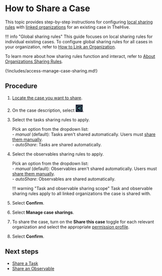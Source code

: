 # How to Share a Case

This topic provides step-by-step instructions for configuring [local sharing rules](../../../administration/organizations/about-organizations-sharing-rules.md#local-sharing-rules) with [linked organizations](../../../administration/organizations/link-an-organization.md) for an existing case in TheHive.

!!! info "Global sharing rules"
    This guide focuses on local sharing rules for individual existing cases. To configure global sharing rules for all cases in your organization, refer to [How to Link an Organization](../../../administration/organizations/link-an-organization.md).

To learn more about how sharing rules function and interact, refer to [About Organizations Sharing Rules](../../../administration/organizations/about-organizations-sharing-rules.md).

{!includes/access-manage-case-sharing.md!}

## Procedure

1. [Locate the case you want to share](../../analyst-corner/cases/search-for-cases/find-a-case.md).

2. On the case description, select ![Sharing button](../../../images/user-guides/analyst-corner/cases/sharing-button.png).

3. Select the tasks sharing rules to apply.

    Pick an option from the dropdown list:  
            - *manual* (default): Tasks aren't shared automatically. Users must [share them manually](../tasks/share-a-task.md).  
            - *autoShare*: Tasks are shared automatically.

4. Select the observables sharing rules to apply.

    Pick an option from the dropdown list:  
            - *manual* (default): Observables aren't shared automatically. Users must [share them manually](../cases/share-an-observable.md).  
            - *autoShare*: Observables are shared automatically.

    !!! warning "Task and observable sharing scope"
        Task and observable sharing rules apply to all linked organizations the case is shared with.

5. Select **Confirm**.

6. Select **Manage case sharings**.

7. To share the case, turn on the **Share this case** toggle for each relevant organization and select the appropriate [permission profile](../../../administration/profiles.md).

8. Select **Confirm**.

## Next steps

* [Share a Task](../tasks/share-a-task.md)
* [Share an Observable](share-an-observable.md)
